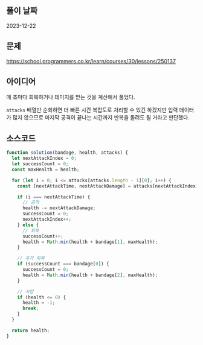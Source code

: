 ## 풀이 날짜

2023-12-22

## 문제

https://school.programmers.co.kr/learn/courses/30/lessons/250137

## 아이디어

매 초마다 회복하거나 데미지를 받는 것을 계산해서 풀었다.

`attacks` 배열만 순회하면 더 빠른 시간 복잡도로 처리할 수 있긴 하겠지만 입력 데이터가 많지 않으므로 마지막 공격이 끝나는 시간까지 반복을 돌려도 될 거라고 판단했다.

## 소스코드

```js
function solution(bandage, health, attacks) {
  let nextAttackIndex = 0;
  let successCount = 0;
  const maxHealth = health;

  for (let i = 0; i <= attacks[attacks.length - 1][0]; i++) {
    const [nextAttackTime, nextAttackDamage] = attacks[nextAttackIndex];

    if (i === nextAttackTime) {
      // 공격
      health -= nextAttackDamage;
      successCount = 0;
      nextAttackIndex++;
    } else {
      // 회복
      successCount++;
      health = Math.min(health + bandage[1], maxHealth);
    }

    // 추가 회복
    if (successCount === bandage[0]) {
      successCount = 0;
      health = Math.min(health + bandage[2], maxHealth);
    }

    // 사망
    if (health <= 0) {
      health = -1;
      break;
    }
  }

  return health;
}
```

